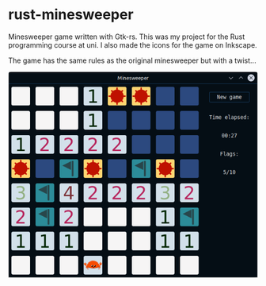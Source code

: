 # rust-minesweeper

Minesweeper game written with Gtk-rs. This was my project for the Rust programming course at uni. I also made the icons for the game on Inkscape.

The game has the same rules as the original minesweeper but with a twist...

![ui](mines.png)
